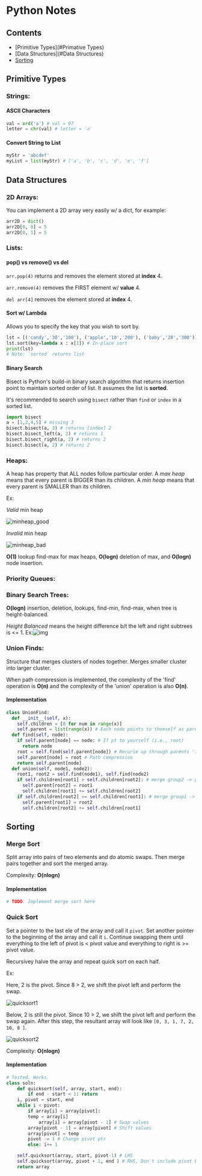 # Python Notes

## Contents

- [Primitive Types](#Primative Types)
- [Data Structures](#Data Structures)
- [Sorting](#Sorting) 



## Primitive Types

### Strings:

#### ASCII Characters

```python
val = ord('a') # val = 97
letter = chr(val) # letter = 'a'
```

#### Convert String to List

```python
myStr = 'abcdef'
myList = list(myStr) # ['a', 'b', 'c', 'd', 'e', 'f']
```





## Data Structures

### 2D Arrays:

You can implement a 2D array very easily w/ a dict, for example:

```python
arr2D = dict()
arr2D[0, 0] = 5
arr2D[0, 1] = 5
```





### Lists:

#### pop() vs remove() vs del

`arr.pop(4)` returns and removes the element stored at **index** 4.

`arr.remove(4)` removes the FIRST element w/ **value** 4.

`del arr[4]` removes the element stored at **index** 4. 



#### Sort w/ Lambda

Allows you to specify the key that you wish to sort by.

```python
lst = [('candy','30','100'), ('apple','10','200'), ('baby','20','300')]
lst.sort(key=lambda x : x[1]) # In-place sort
print(lst)
# Note: `sorted` returns list
```

#### Binary Search

Bisect is Python's build-in binary search algorithm that returns insertion point to maintain sorted order of list. It assumes the list is **sorted**. 

It's recommended to search using `bisect` rather than `find` or `index` in a sorted list.

``` python
import bisect
a = [1,2,4,5] # missing 3
bisect.bisect(a, 3) # returns [index] 2
bisect.bisect_left(a, 2) # returns 1
bisect.bisect_right(a, 2) # returns 2
bisect.bisect(a, 2) # returns 2
```





### Heaps:

A heap has property that ALL nodes follow particular order. A *max heap* means that every parent is BIGGER than its children. A *min heap* means that every parent is SMALLER than its children. 

Ex:

*Valid* min heap

![minheap_good](https://github.com/itatchi42/Wallbreakers-Solutions/blob/master/Flashcards/images/minheap_good.png)



*Invalid* min heap

![minheap_bad](https://github.com/itatchi42/Wallbreakers-Solutions/blob/master/Flashcards/images/minheap_bad.png)

**O(1)** lookup find-max for max heaps, **O(logn)** deletion of max, and **O(logn)** node insertion. 





### Priority Queues:





### Binary Search Trees:

**O(logn)** insertion, deletion, lookups, find-min, find-max, when tree is height-balanced.

*Height Balanced* means the height difference b/t the left and right subtrees is <= 1. Ex:![img](https://media.geeksforgeeks.org/wp-content/uploads/tree.jpg)





### Union Finds:

Structure that merges clusters of nodes together. Merges smaller cluster into larger cluster. 

When path compression is implemented, the complexity of the 'find' operation is **O(n)** and the complexity of the 'union' operation is also **O(n)**. 

#### Implementation

```python
class UnionFind:
  def __init__(self, x):
    self.children = [0 for num in range(x)]
    self.parent = list(range(x)) # Each node points to themself as parent
  def find(self, node):
    if self.parent[node] == node: # If pt to yourself (i.e., root)
      return node
    root = self.find(self.parent[node]) # Recurse up through parents 'till root
    self.parent[node] = root # Path compression
    return self.parent[node]
  def union(self, node1, node2):
    root1, root2 = self.find(node1), self.find(node2)
    if self.children[root1] > self.children[root2]: # merge group2 -> group1
      self.parent[root2] = root1
      self.children[root1] += self.children[root2]
    if self.children[root2] >= self.children[root1]: # merge group1 -> group2
      self.parent[root1] = root2
      self.children[root2] += self.children[root1] 
```





## Sorting

### Merge Sort

Split array into pairs of two elements and do atomic swaps. Then merge pairs together and sort the merged array. 

Complexity: **O(nlogn)**

#### Implementation

```python
# TODO: Implement merge sort here
```



### Quick Sort

Set a pointer to the last ele of the array and call it `pivot`. Set another pointer to the beginning of the array and call it `i`. Continue swapping them until everything to the left of pivot is < pivot value and everything to right is >= pivot value. 

Recursivey halve the array and repeat quick sort on each half.

Ex:

Here, 2 is the pivot. Since 8 > 2, we shift the pivot left and perform the swap.

![quicksort1](https://github.com/itatchi42/Wallbreakers-Solutions/blob/master/Flashcards/images/quicksort1.png)

Below, 2 is still the pivot. Since 10 > 2, we shift the pivot left and perform the swap again. After this step, the resultant array will look like `[0, 3, 1, 7, 2, 10, 8 ]`.

![quicksort2](https://github.com/itatchi42/Wallbreakers-Solutions/blob/master/Flashcards/images/quicksort1.png)

Complexity: **O(nlogn)**

#### Implementation

```python
# Tested. Works.
class soln:
    def quicksort(self, array, start, end):
        if end - start < 1: return
	i, pivot = start, end
	while i < pivot:
	    if array[i] > array[pivot]:
	    temp = array[i]
    	    array[i] = array[pivot - 1] # Swap values
 	    array[pivot - 1] = array[pivot] # Shift values
	    array[pivot] = temp
	    pivot -= 1 # Change pivot ptr
	    else: i+= 1

	self.quicksort(array, start, pivot-1) # LHS
	self.quicksort(array, pivot + 1, end ) # RHS, Don't include pivot b/c pivot is in right place
	return array
```





